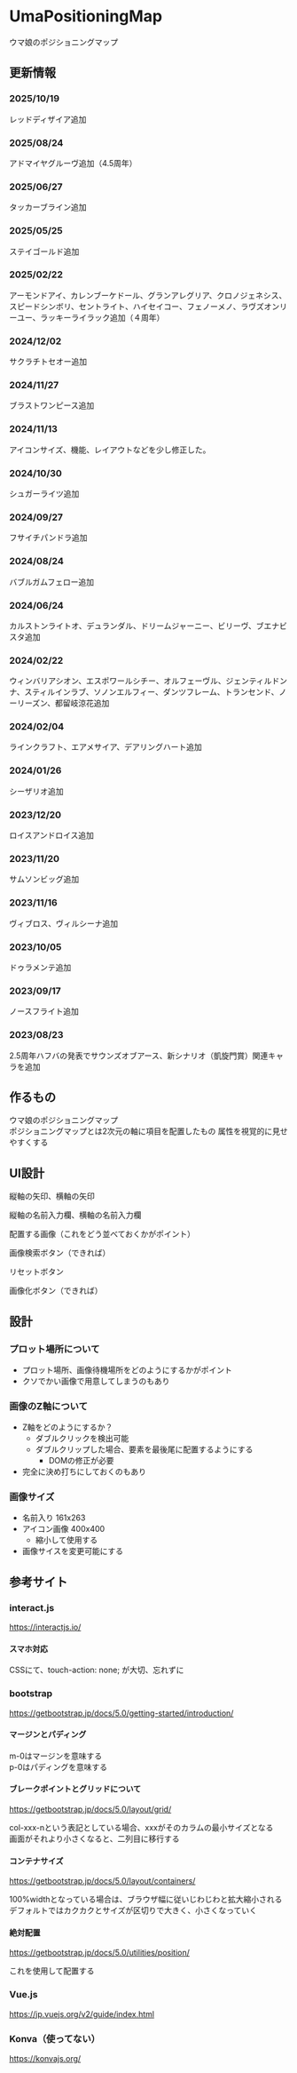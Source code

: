 # UmaPositioningMap

ウマ娘のポジショニングマップ

## 更新情報

### 2025/10/19

レッドディザイア追加

### 2025/08/24

アドマイヤグルーヴ追加（4.5周年）

### 2025/06/27

タッカーブライン追加

### 2025/05/25

ステイゴールド追加

### 2025/02/22

アーモンドアイ、カレンブーケドール、グランアレグリア、クロノジェネシス、スピードシンボリ、セントライト、ハイセイコー、フェノーメノ、ラヴズオンリーユー、ラッキーライラック追加（４周年）

### 2024/12/02

サクラチトセオー追加

### 2024/11/27

ブラストワンピース追加

### 2024/11/13

アイコンサイズ、機能、レイアウトなどを少し修正した。

### 2024/10/30

シュガーライツ追加

### 2024/09/27

フサイチパンドラ追加

### 2024/08/24

バブルガムフェロー追加

### 2024/06/24

カルストンライトオ、デュランダル、ドリームジャーニー、ビリーヴ、ブエナビスタ追加

### 2024/02/22

ウィンバリアシオン、エスポワールシチー、オルフェーヴル、ジェンティルドンナ、スティルインラブ、ソノンエルフィー、ダンツフレーム、トランセンド、ノーリーズン、都留岐涼花追加

### 2024/02/04

ラインクラフト、エアメサイア、デアリングハート追加

### 2024/01/26

シーザリオ追加

### 2023/12/20

ロイスアンドロイス追加

### 2023/11/20

サムソンビッグ追加

### 2023/11/16

ヴィブロス、ヴィルシーナ追加

### 2023/10/05

ドゥラメンテ追加

### 2023/09/17

ノースフライト追加

### 2023/08/23

2.5周年ハフバの発表でサウンズオブアース、新シナリオ（凱旋門賞）関連キャラを追加

## 作るもの

ウマ娘のポジショニングマップ  
ポジショニングマップとは2次元の軸に項目を配置したもの
属性を視覚的に見せやすくする  

## UI設計

縦軸の矢印、横軸の矢印

縦軸の名前入力欄、横軸の名前入力欄

配置する画像（これをどう並べておくかがポイント）

画像検索ボタン（できれば）

リセットボタン

画像化ボタン（できれば）

## 設計

### プロット場所について
- プロット場所、画像待機場所をどのようにするかがポイント
- クソでかい画像で用意してしまうのもあり

### 画像のZ軸について
- Z軸をどのようにするか？
    - ダブルクリックを検出可能
    - ダブルクリップした場合、要素を最後尾に配置するようにする
        - DOMの修正が必要
- 完全に決め打ちにしておくのもあり

### 画像サイズ
- 名前入り 161x263
- アイコン画像 400x400
    - 縮小して使用する
- 画像サイスを変更可能にする

## 参考サイト

### interact.js
https://interactjs.io/

#### スマホ対応
CSSにて、touch-action: none; が大切、忘れずに  

### bootstrap
https://getbootstrap.jp/docs/5.0/getting-started/introduction/

#### マージンとパディング
m-0はマージンを意味する  
p-0はパディングを意味する  

#### ブレークポイントとグリッドについて
https://getbootstrap.jp/docs/5.0/layout/grid/

col-xxx-nという表記としている場合、xxxがそのカラムの最小サイズとなる  
画面がそれより小さくなると、二列目に移行する  

#### コンテナサイズ
https://getbootstrap.jp/docs/5.0/layout/containers/

100%widthとなっている場合は、ブラウザ幅に従いじわじわと拡大縮小される  
デフォルトではカクカクとサイズが区切りで大きく、小さくなっていく 

#### 絶対配置
https://getbootstrap.jp/docs/5.0/utilities/position/

これを使用して配置する

### Vue.js
https://jp.vuejs.org/v2/guide/index.html

### Konva（使ってない）
https://konvajs.org/

